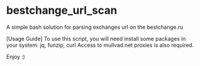 # bestchange_url_scan
A simple bash solution for parsing exchanges url on the bestchange.ru

[Usage Guide]
To use this script, you will need install some packages in your system: jq, funzip, curl
Access to mullvad.net proxies is also required.

Enjoy :)

